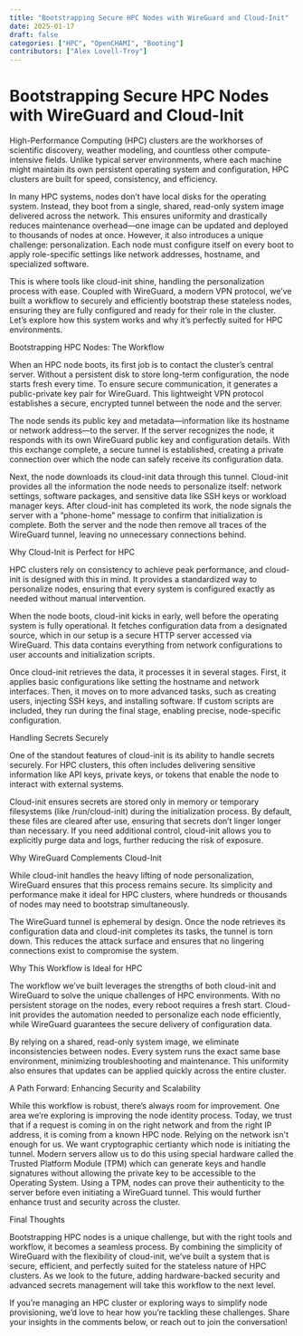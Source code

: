 ```yaml
---
title: "Bootstrapping Secure HPC Nodes with WireGuard and Cloud-Init"
date: 2025-01-17
draft: false
categories: ["HPC", "OpenCHAMI", "Booting"]
contributors: ["Alex Lovell-Troy"]
---
```


# Bootstrapping Secure HPC Nodes with WireGuard and Cloud-Init

High-Performance Computing (HPC) clusters are the workhorses of scientific discovery, weather modeling, and countless other compute-intensive fields. Unlike typical server environments, where each machine might maintain its own persistent operating system and configuration, HPC clusters are built for speed, consistency, and efficiency.

In many HPC systems, nodes don’t have local disks for the operating system. Instead, they boot from a single, shared, read-only system image delivered across the network. This ensures uniformity and drastically reduces maintenance overhead—one image can be updated and deployed to thousands of nodes at once. However, it also introduces a unique challenge: personalization. Each node must configure itself on every boot to apply role-specific settings like network addresses, hostname, and specialized software.

This is where tools like cloud-init shine, handling the personalization process with ease. Coupled with WireGuard, a modern VPN protocol, we’ve built a workflow to securely and efficiently bootstrap these stateless nodes, ensuring they are fully configured and ready for their role in the cluster. Let’s explore how this system works and why it’s perfectly suited for HPC environments.

Bootstrapping HPC Nodes: The Workflow

When an HPC node boots, its first job is to contact the cluster’s central server. Without a persistent disk to store long-term configuration, the node starts fresh every time. To ensure secure communication, it generates a public-private key pair for WireGuard. This lightweight VPN protocol establishes a secure, encrypted tunnel between the node and the server.

The node sends its public key and metadata—information like its hostname or network address—to the server. If the server recognizes the node, it responds with its own WireGuard public key and configuration details. With this exchange complete, a secure tunnel is established, creating a private connection over which the node can safely receive its configuration data.

Next, the node downloads its cloud-init data through this tunnel. Cloud-init provides all the information the node needs to personalize itself: network settings, software packages, and sensitive data like SSH keys or workload manager keys. After cloud-init has completed its work, the node signals the server with a “phone-home” message to confirm that initialization is complete. Both the server and the node then remove all traces of the WireGuard tunnel, leaving no unnecessary connections behind.

Why Cloud-Init is Perfect for HPC

HPC clusters rely on consistency to achieve peak performance, and cloud-init is designed with this in mind. It provides a standardized way to personalize nodes, ensuring that every system is configured exactly as needed without manual intervention.

When the node boots, cloud-init kicks in early, well before the operating system is fully operational. It fetches configuration data from a designated source, which in our setup is a secure HTTP server accessed via WireGuard. This data contains everything from network configurations to user accounts and initialization scripts.

Once cloud-init retrieves the data, it processes it in several stages. First, it applies basic configurations like setting the hostname and network interfaces. Then, it moves on to more advanced tasks, such as creating users, injecting SSH keys, and installing software. If custom scripts are included, they run during the final stage, enabling precise, node-specific configuration.

Handling Secrets Securely

One of the standout features of cloud-init is its ability to handle secrets securely. For HPC clusters, this often includes delivering sensitive information like API keys, private keys, or tokens that enable the node to interact with external systems.

Cloud-init ensures secrets are stored only in memory or temporary filesystems (like /run/cloud-init) during the initialization process. By default, these files are cleared after use, ensuring that secrets don’t linger longer than necessary. If you need additional control, cloud-init allows you to explicitly purge data and logs, further reducing the risk of exposure.

Why WireGuard Complements Cloud-Init

While cloud-init handles the heavy lifting of node personalization, WireGuard ensures that this process remains secure. Its simplicity and performance make it ideal for HPC clusters, where hundreds or thousands of nodes may need to bootstrap simultaneously.

The WireGuard tunnel is ephemeral by design. Once the node retrieves its configuration data and cloud-init completes its tasks, the tunnel is torn down. This reduces the attack surface and ensures that no lingering connections exist to compromise the system.

Why This Workflow is Ideal for HPC

The workflow we’ve built leverages the strengths of both cloud-init and WireGuard to solve the unique challenges of HPC environments. With no persistent storage on the nodes, every reboot requires a fresh start. Cloud-init provides the automation needed to personalize each node efficiently, while WireGuard guarantees the secure delivery of configuration data.

By relying on a shared, read-only system image, we eliminate inconsistencies between nodes. Every system runs the exact same base environment, minimizing troubleshooting and maintenance. This uniformity also ensures that updates can be applied quickly across the entire cluster.

A Path Forward: Enhancing Security and Scalability

While this workflow is robust, there’s always room for improvement. One area we’re exploring is improving the node identity process. Today, we trust that if a request is coming in on the right network and from the right IP address, it is coming from a known HPC node.  Relying on the network isn't enough for us.  We want cryptographic certianty which node is initiating the tunnel.  Modern servers allow us to do this using special hardware called the Trusted Platform Module (TPM) which can generate keys and handle signatures without allowing the private key to be accessible to the Operating System. Using a TPM, nodes can prove their authenticity to the server before even initiating a WireGuard tunnel. This would further enhance trust and security across the cluster.

Final Thoughts

Bootstrapping HPC nodes is a unique challenge, but with the right tools and workflow, it becomes a seamless process. By combining the simplicity of WireGuard with the flexibility of cloud-init, we’ve built a system that is secure, efficient, and perfectly suited for the stateless nature of HPC clusters. As we look to the future, adding hardware-backed security and advanced secrets management will take this workflow to the next level.

If you’re managing an HPC cluster or exploring ways to simplify node provisioning, we’d love to hear how you’re tackling these challenges. Share your insights in the comments below, or reach out to join the conversation!